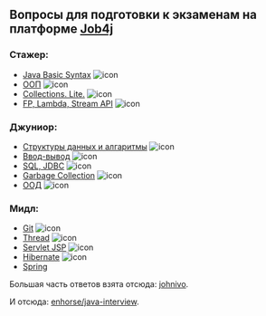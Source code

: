 ## Вопросы для подготовки к экзаменам на платформе [Job4j](https://job4j.ru/ "https://job4j.ru")

### Стажер:

+ [Java Basic Syntax](BasicSyntax.md#java-basic-syntax) ![icon][done]
+ [ООП](OOP.md#oop) ![icon][done]
+ [Collections. Lite.](CollectionsLite.md#collections-lite) ![icon][done]
+ [FP, Lambda, Stream API](FPLambdaStreamAPI.md#fp-lambda-stream-api) ![icon][done]

### Джуниор:

+ [Структуры данных и алгаритмы](CollectionsPro.md#collections-pro) ![icon][done]
+ [Ввод-вывод](IO.md#io) ![icon][done]
+ [SQL, JDBC](SQL.md#sql) ![icon][done]
+ [Garbage Collection](GQ.md#garbage-collection) ![icon][done]
+ [ООД](OOD.md#ood) ![icon][done]

### Мидл:

+ [Git](Git.md#git) ![icon][done]
+ [Thread](Thread.md#thread) ![icon][done]
+ [Servlet JSP](ServletJSP.md#servlet-jsp) ![icon][done]
+ [Hibernate](Hibernate.md#hibernate) ![icon][done]
+ [Spring](Spring.md#spring)

[done]:done.png

Большая часть ответов взята отсюда: [johnivo](https://github.com/johnivo).

И отсюда: [enhorse/java-interview](https://github.com/enhorse/java-interview).